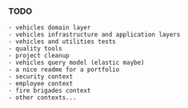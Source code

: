 ### TODO
    - vehicles domain layer
    - vehicles infrastructure and application layers
    - vehicles and utilities tests
    - quality tools
    - project cleanup
    - vehicles query model (elastic maybe)
    - a nice readme for a portfolio
    - security context
    - employee context
    - fire brigades context
    - other contexts...
